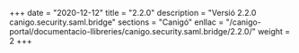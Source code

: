 +++
date        = "2020-12-12"
title       = "2.2.0"
description = "Versió 2.2.0 canigo.security.saml.bridge"
sections    = "Canigó"
enllac		= "/canigo-portal/documentacio-llibreries/canigo.security.saml.bridge/2.2.0/"
weight		= 2
+++
